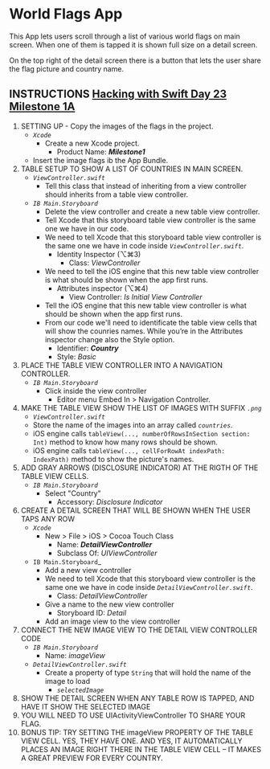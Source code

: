 # World Flags App

This App lets users scroll through a list of various world flags on main screen. When one of them is tapped it is shown full size on a detail screen.

On the top right of the detail screen there is a button that lets the user share the flag picture and country name.

## INSTRUCTIONS [Hacking with Swift Day 23 Milestone 1A](https://www.hackingwithswift.com/100/23)

1. SETTING UP  - Copy the images of the flags in the project.
   - _`Xcode`_
     - Create a new Xcode project.
       - Product Name: **_Milestone1_**
   - Insert the image flags ib the App Bundle.
2. TABLE SETUP TO SHOW A LIST OF COUNTRIES IN MAIN SCREEN.
   - _`ViewController.swift`_
     - Tell this class that instead of inheriting from a view controller should inherits from a table view controller.
   - _`IB Main.Storyboard`_
     - Delete the view controller and create a new table view controller.
     - Tell Xcode that this storyboard table view controller is the same one we have in our code.
     - We need to tell Xcode that this storyboard table view controller is the same one we have in code inside _`ViewController.swift`_.
       - Identity Inspector (⌥⌘3)
         - Class: _ViewController_
     - We need to tell the iOS engine that this new table view controller is what should be shown when the app first runs.
       - Attributes inspector (⌥⌘4)
         - View Controller: _Is Initial View Controller_
     - Tell the iOS engine that this new table view controller is what should be shown when the app first runs.
     - From our code we'll need to identificate the table view cells that will show the counries names. While you’re in the Attributes inspector change also the Style option.
       - Identifier: **_Country_**
       - Style: _Basic_
3. PLACE THE TABLE VIEW CONTROLLER INTO A NAVIGATION CONTROLLER.
   - _`IB Main.Storyboard`_
       - Click inside the view controller
         - Editor menu Embed In > Navigation Controller.
4. MAKE THE TABLE VIEW SHOW THE LIST OF IMAGES WITH SUFFIX _`.png`_
   - _`ViewController.swift`_
   - Store the name of the images into an array called _`countries`_.
   - iOS engine calls `tableView(..., numberOfRowsInSection section: Int)` method  to know how many rows should be shown.
   - iOS engine calls `tableView(..., cellForRowAt indexPath: IndexPath)` method to show the picture's names.
5. ADD GRAY ARROWS (DISCLOSURE INDICATOR) AT THE RIGTH OF THE TABLE VIEW CELLS.
   - _`IB Main.Storyboard`_
     - Select "Country"
       - Accessory: _Disclosure Indicator_
6. CREATE A DETAIL SCREEN THAT WILL BE SHOWN WHEN THE USER TAPS ANY ROW
   - _`Xcode`_
     - New > File > iOS > Cocoa Touch Class
       - Name: **_DetailViewController_**
       - Subclass Of: _UIViewController_
   - `IB Main.Storyboard`_
     - Add a new view controller
     - We need to tell Xcode that this storyboard view controller is the same one we have in code inside _`DetailViewController.swift`_.
       - Class: _DetailViewController_
     - Give a name to the new view controller
        - Storyboard ID: _Detail_
     - Add an image view to the view controller
7. CONNECT THE NEW IMAGE VIEW TO THE DETAIL VIEW CONTROLLER CODE
   - _`IB Main.Storyboard`_
     - Name: _imageView_
   - _`DetailViewController.swift`_
     - Create a property of type `String` that will hold the name of the image to load
       - _`selectedImage`_
8. SHOW THE DETAIL SCREEN WHEN ANY TABLE ROW IS TAPPED, AND HAVE IT SHOW THE SELECTED IMAGE
9. YOU WILL NEED TO USE UIActivityViewController TO SHARE YOUR FLAG.
0. BONUS TIP: TRY SETTING THE imageView PROPERTY OF THE TABLE VIEW CELL. YES, THEY HAVE ONE. AND YES, IT AUTOMATICALLY PLACES AN IMAGE RIGHT THERE IN THE TABLE VIEW CELL – IT MAKES A GREAT PREVIEW FOR EVERY COUNTRY.


